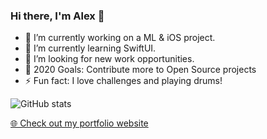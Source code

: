 ### Hi there, I'm Alex 👋

- 🔭 I’m currently working on a ML & iOS project.
- 🌱 I’m currently learning SwiftUI.
- 👯 I’m looking for new work opportunities.
- 🥅 2020 Goals: Contribute more to Open Source projects
- ⚡ Fun fact: I love challenges and playing drums!


![GitHub stats](https://github-readme-stats.vercel.app/api?username=alexookah&show_icons=true&hide_border=true&count_private=true)


<a href="https://alexlykesas.com">🌐 Check out my portfolio website</a>


[linkedin]: https://linkedin.com/in/alexlykesas
